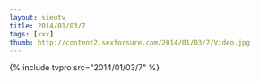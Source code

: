 ```yaml
--- 
layout: sieutv
title: 2014/01/03/7
tags: [xxx]
thumb: http://content2.sexforsure.com/2014/01/03/7/Video.jpg
---
```

{% include tvpro src="2014/01/03/7" %} 
